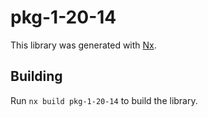 # pkg-1-20-14

This library was generated with [Nx](https://nx.dev).

## Building

Run `nx build pkg-1-20-14` to build the library.
